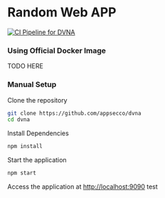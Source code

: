 # Random Web APP
[![CI Pipeline for DVNA](https://github.com/SourceMazino/PolyMtl_LOG8100-TP2/actions/workflows/ci.yml/badge.svg)](https://github.com/SourceMazino/PolyMtl_LOG8100-TP2/actions/workflows/ci.yml)
### Using Official Docker Image

TODO HERE

### Manual Setup

Clone the repository

```bash
git clone https://github.com/appsecco/dvna
cd dvna
```

Install Dependencies

```bash
npm install
```

Start the application

```bash
npm start
```
Access the application at [http://localhost:9090](http://localhost:9090)
test
